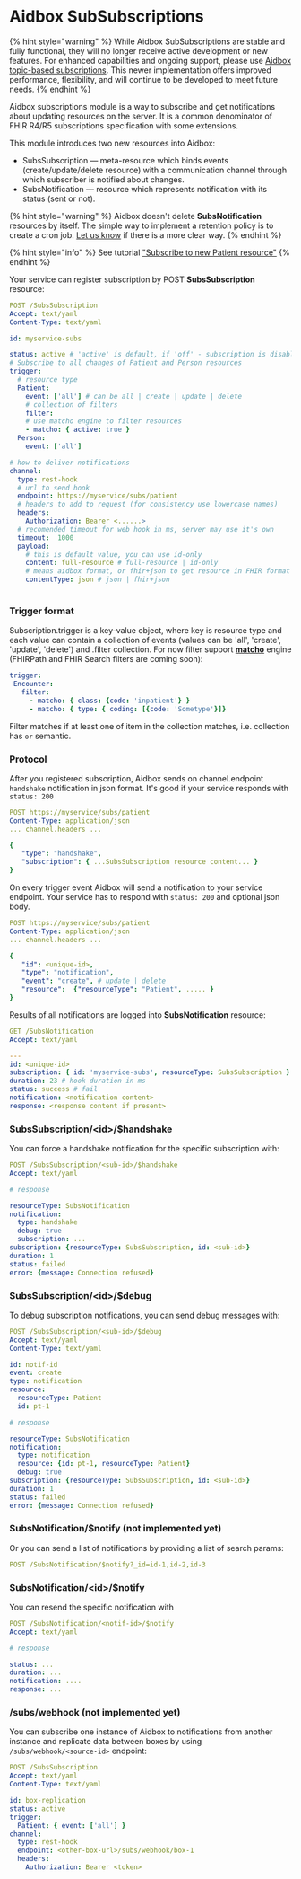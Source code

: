 # Aidbox SubSubscriptions

{% hint style="warning" %}
While Aidbox SubSubscriptions are stable and fully functional, they will no longer receive active development or new features. For enhanced capabilities and ongoing support, please use [Aidbox topic-based subscriptions](wip-dynamic-subscriptiontopic-with-destinations/). This newer implementation offers improved performance, flexibility, and will continue to be developed to meet future needs.&#x20;
{% endhint %}

Aidbox subscriptions module is a way to subscribe and get notifications about updating resources on the server. It is a common denominator of FHIR R4/R5 subscriptions specification with some extensions.

This module introduces two new resources into Aidbox:

* SubsSubscription — meta-resource which binds events (create/update/delete resource) with a communication channel through which subscriber is notified about changes.
* SubsNotification — resource which represents notification with its status (sent or not).

{% hint style="warning" %}
Aidbox doesn't delete **SubsNotification** resources by itself. The simple way to implement a retention policy is to create a cron job. [Let us know](https://t.me/aidbox) if there is a more clear way.
{% endhint %}

{% hint style="info" %}
See tutorial ["Subscribe to new Patient resource"](../../tutorials/subscriptions/subscribe-to-new-patient-resource.md)
{% endhint %}

Your service can register subscription by POST **SubsSubscription** resource:

```yaml
POST /SubsSubscription
Accept: text/yaml
Content-Type: text/yaml

id: myservice-subs

status: active # 'active' is default, if 'off' - subscription is disabled
# Subscribe to all changes of Patient and Person resources
trigger:
  # resource type
  Patient: 
    event: ['all'] # can be all | create | update | delete
    # collection of filters
    filter:
    # use matcho engine to filter resources
    - matcho: { active: true }
  Person:
    event: ['all']

# how to deliver notifications
channel:
  type: rest-hook 
  # url to send hook
  endpoint: https://myservice/subs/patient
  # headers to add to request (for consistency use lowercase names)
  headers:
    Authorization: Bearer <......>
  # recomended timeout for web hook in ms, server may use it's own
  timeout:  1000
  payload:
    # this is default value, you can use id-only
    content: full-resource # full-resource | id-only
    # means aidbox format, or fhir+json to get resource in FHIR format
    contentType: json # json | fhir+json
   

```

### Trigger format

Subscription.trigger is a key-value object, where key is resource type and each value can contain a collection of events (values can be 'all', 'create', 'update', 'delete') and .filter collection. For now filter support [**matcho**](../../app-development-guides/usdmatcho.md) engine (FHIRPath and FHIR Search filters are coming soon):

```yaml
trigger:
 Encounter:
   filter:
     - matcho: { class: {code: 'inpatient'} }
     - matcho: { type: { coding: [{code: 'Sometype'}]}
```

Filter matches if at least one of item in the collection matches, i.e. collection has `or` semantic.

### Protocol

After you registered subscription, Aidbox sends on channel.endpoint `handshake` notification in json format. It's good if your service responds with `status: 200`

```yaml
POST https://myservice/subs/patient
Content-Type: application/json
... channel.headers ...

{
   "type": "handshake",
   "subscription": { ...SubsSubscription resource content... }
}
```

On every trigger event Aidbox will send a notification to your service endpoint. Your service has to respond with `status: 200` and optional json body.

```yaml
POST https://myservice/subs/patient
Content-Type: application/json
... channel.headers ...

{
   "id": <unique-id>,
   "type": "notification",
   "event": "create", # update | delete
   "resource":  {"resourceType": "Patient", ..... }
}
```

Results of all notifications are logged into **SubsNotification** resource:

```yaml
GET /SubsNotification
Accept: text/yaml

---
id: <unique-id>
subscription: { id: 'myservice-subs', resourceType: SubsSubscription }
duration: 23 # hook duration in ms
status: success # fail
notification: <notification content>
response: <response content if present>
```

### SubsSubscription/\<id>/$handshake

You can force a handshake notification for the specific subscription with:

```yaml
POST /SubsSubscription/<sub-id>/$handshake
Accept: text/yaml

# response

resourceType: SubsNotification
notification:
  type: handshake
  debug: true
  subscription: ...
subscription: {resourceType: SubsSubscription, id: <sub-id>}
duration: 1
status: failed
error: {message: Connection refused}
```

### SubsSubscription/\<id>/$debug

To debug subscription notifications, you can send debug messages with:

```yaml
POST /SubsSubscription/<sub-id>/$debug
Accept: text/yaml
Content-Type: text/yaml

id: notif-id
event: create
type: notification
resource: 
  resourceType: Patient
  id: pt-1

# response

resourceType: SubsNotification
notification:
  type: notification
  resource: {id: pt-1, resourceType: Patient}
  debug: true
subscription: {resourceType: SubsSubscription, id: <sub-id>}
duration: 1
status: failed
error: {message: Connection refused}
```

### SubsNotification/$notify (not implemented yet)

Or you can send a list of notifications by providing a list of search params:

```yaml
POST /SubsNotification/$notify?_id=id-1,id-2,id-3
```

### SubsNotification/\<id>/$notify

You can resend the specific notification with

```yaml
POST /SubsNotification/<notif-id>/$notify
Accept: text/yaml

# response

status: ...
duration: ...
notification: ....
response: ...
```

### /subs/webhook (not implemented yet)

You can subscribe one instance of Aidbox to notifications from another instance and replicate data between boxes by using `/subs/webhook/<source-id>` endpoint:

```yaml
POST /SubsSubscription
Accept: text/yaml
Content-Type: text/yaml

id: box-replication
status: active
trigger:
  Patient: { event: ['all'] }
channel:
  type: rest-hook
  endpoint: <other-box-url>/subs/webhook/box-1
  headers:
    Authorization: Bearer <token>

```
